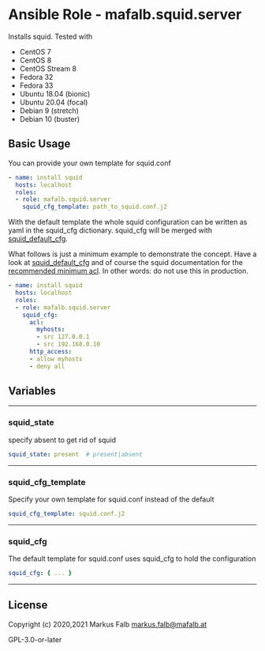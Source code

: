 # Ansible Role - mafalb.squid.server

Installs squid. Tested with

- CentOS 7
- CentOS 8
- CentOS Stream 8
- Fedora 32
- Fedora 33
- Ubuntu 18.04 (bionic)
- Ubuntu 20.04 (focal)
- Debian 9 (stretch)
- Debian 10 (buster)

## Basic Usage

You can provide your own template for squid.conf

```yaml
- name: install squid
  hosts: localhost
  roles:
  - role: mafalb.squid.server
    squid_cfg_template: path_to_squid.conf.j2
```

With the default template the whole squid configuration can be written as yaml in the squid_cfg dictionary. squid_cfg will be merged with [squid_default_cfg](vars/main.yml).

What follows is just a minimum example to demonstrate the concept. Have a look at [squid_default_cfg](vars/main.yml) and of course the squid documentation for the [recommended minimum acl](http://www.squid-cache.org/Doc/config/acl/). In other words: do not use this in production.

```yaml
- name: install squid
  hosts: localhost
  roles:
  - role: mafalb.squid.server
    squid_cfg:
      acl:
        myhosts:
        - src 127.0.0.1
        - src 192.168.0.10
      http_access:
      - allow myhosts
      - deny all
```

## Variables

---

### squid_state

specify absent to get rid of squid

```yaml
squid_state: present  # present|absent
```

---

### squid_cfg_template

Specify your own template for squid.conf instead of the default

```yaml
squid_cfg_template: squid.conf.j2   
```

---

### squid_cfg

The default template for squid.conf uses squid_cfg to hold the configuration

```yaml
squid_cfg: { ... }
```

---

## License

Copyright (c) 2020,2021 Markus Falb <markus.falb@mafalb.at>

GPL-3.0-or-later
